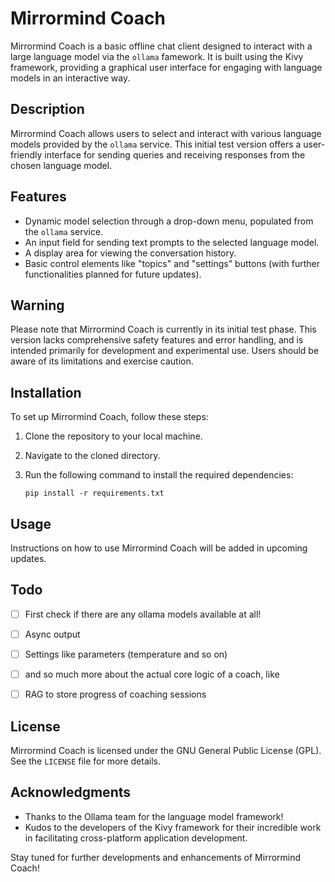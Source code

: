 # Mirrormind Coach

Mirrormind Coach is a basic offline chat client designed to interact with a large language model via the `ollama` famework. It is built using the Kivy framework, providing a graphical user interface for engaging with language models in an interactive way.

## Description

Mirrormind Coach allows users to select and interact with various language models provided by the `ollama` service. This initial test version offers a user-friendly interface for sending queries and receiving responses from the chosen language model.

## Features

- Dynamic model selection through a drop-down menu, populated from the `ollama` service.
- An input field for sending text prompts to the selected language model.
- A display area for viewing the conversation history.
- Basic control elements like "topics" and "settings" buttons (with further functionalities planned for future updates).

## Warning

Please note that Mirrormind Coach is currently in its initial test phase. This version lacks comprehensive safety features and error handling, and is intended primarily for development and experimental use. Users should be aware of its limitations and exercise caution.

## Installation

To set up Mirrormind Coach, follow these steps:

1. Clone the repository to your local machine.
2. Navigate to the cloned directory.
3. Run the following command to install the required dependencies:

    ```
    pip install -r requirements.txt
    ```

## Usage

Instructions on how to use Mirrormind Coach will be added in upcoming updates.

## Todo

- [ ] First check if there are any ollama models available at all!
- [ ] Async output
- [ ] Settings like parameters (temperature and so on)
- [ ] and so much more about the actual core logic of a coach, like
- [ ] RAG to store progress of coaching sessions



## License

Mirrormind Coach is licensed under the GNU General Public License (GPL). See the `LICENSE` file for more details.

## Acknowledgments

- Thanks to the Ollama team for the language model framework!
- Kudos to the developers of the Kivy framework for their incredible work in facilitating cross-platform application development.

Stay tuned for further developments and enhancements of Mirrormind Coach!

